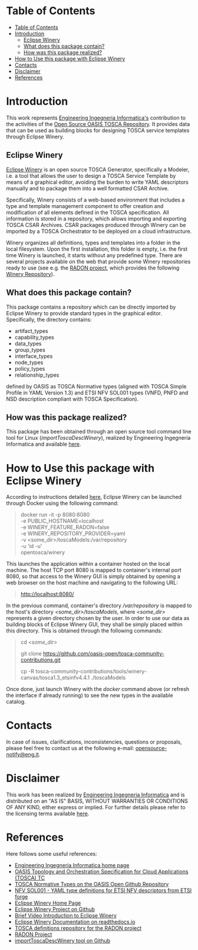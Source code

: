 # Table of Contents
- [Table of Contents](#table-of-contents)
- [Introduction](#introduction)
  - [Eclipse Winery](#eclipse-winery)
  - [What does this package contain?](#what-does-this-package-contain)
  - [How was this package realized?](#how-was-this-package-realized)
- [How to Use this package with Eclipse Winery](#how-to-use-this-package-with-eclipse-winery)
- [Contacts](#contacts)
- [Disclaimer](#disclaimer)
- [References](#references)

# Introduction
This work represents [Engineering Ingegneria Informatica's](https://www.eng.it/) contribution to the activities of the [Open Source OASIS TOSCA Repository](https://github.com/oasis-open/tosca-community-contributions). It provides data that can be used as building blocks for designing TOSCA service templates through Eclipse Winery.

## Eclipse Winery
[Eclipse Winery](https://winery.readthedocs.io/en/latest/) is an open source TOSCA Generator, specifically a Modeler, i.e. a tool that allows the user to design a TOSCA Service Template by means of a graphical editor, avoiding the burden to write YAML descriptors manually and to package them into a well formatted CSAR Archive.

Specifically, Winery consists of a web-based environment that includes a type and template management component to offer creation and modification of all elements defined in the TOSCA specification. All information is stored in a repository, which allows importing and exporting TOSCA CSAR Archives. CSAR packages produced through Winery can be imported by a TOSCA Orchestrator to be deployed on a cloud infrastructure.

Winery organizes all definitions, types and templates into a folder in the local filesystem. Upon the first installation, this folder is empty, i.e. the first time Winery is launched, it starts without any predefined type. There are several projects available on the web that provide some Winery repositories ready to use (see e.g. the [RADON project](https://radon-h2020.eu/), which provides the following [Winery Repository](https://github.com/radon-h2020/radon-particles)).


## What does this package contain?
This package contains a repository which can be directly imported by Eclipse Winery to provide standard types in the graphical editor. Specifically, the directory contains:

- artifact_types
- capability_types
- data_types
- group_types
- interface_types
- node_types
- policy_types
- relationship_types

defined by OASIS as TOSCA Normative types (aligned with TOSCA Simple Profile in YAML Version 1.3) and ETSI NFV SOL001 types (VNFD, PNFD and NSD description compliant with TOSCA Specification).

## How was this package realized?
This package has been obtained through an open source tool command line tool for Linux (*importToscaDescWinery*), realized by Engineering Ingegneria Informatica and available [here](https://github.com/Engineering-Research-and-Development/importToscaDescWinery).

# How to Use this package with Eclipse Winery
According to instructions detailed [here](https://winery.readthedocs.io/en/latest/user/getting-started.html), Eclipse Winery can be launched through Docker using the following command:

> docker run -it -p 8080:8080 \
>  -e PUBLIC_HOSTNAME=localhost \
>  -e WINERY_FEATURE_RADON=false \
>  -e WINERY_REPOSITORY_PROVIDER=yaml \
>  -v <some_dir>/toscaModels:/var/repository \
>  -u 'id -u' \
>  opentosca/winery

This launches the application within a container hosted on the local machine. The host TCP port 8080 is mapped to container's internal port 8080, so that access to the Winery GUI is simply obtained by opening a web browser on the host machine and navigating to the following URL:

> [http://localhost:8080/](http://localhost:8080/)

In the previous command, container's directory */var/repository* is mapped to the host's directory *<some_dir>/toscaModels*, where *<some_dir>* represents a given directory chosen by the user. In order to use our data as building blocks of Eclipse Winery GUI, they shall be simply placed within this directory. This is obtained through the following commands:

> cd *<some_dir>*
> 
> git clone https://github.com/oasis-open/tosca-community-contributions.git
>
> cp -R tosca-community-contributions/tools/winery-canvas/tosca1.3_etsinfv4.4.1 ./toscaModels

Once done, just launch Winery with the *docker* command above (or refresh the interface if already running) to see the new types in the available catalog.

# Contacts
In case of issues, clarifications, inconsistencies, questions or proposals, please feel free to contact us at the following e-mail: [opensource-notify@eng.it](mailto:opensource-notify@eng.it).


# Disclaimer
This work has been realized by [Engineering Ingegneria Informatica](https://www.eng.it/) and is distributed on an "AS IS" BASIS, WITHOUT WARRANTIES OR CONDITIONS OF ANY KIND, either express or implied. For further details please refer to the licensing terms available [here](./LICENSE.txt).


# References
Here follows some useful references:

- [Engineering Ingegneria Informatica home page](https://www.eng.it/)
- [OASIS Topology and Orchestration Specification for Cloud Applications (TOSCA) TC](https://www.oasis-open.org/committees/tc_home.php?wg_abbrev=tosca)
- [TOSCA Normative Types on the OASIS Open Github Repository](https://github.com/oasis-open/tosca-community-contributions/tree/master/profiles/org.oasis-open/simple)
- [NFV SOL001 - YAML type definitions for ETSI NFV descriptors from ETSI forge](https://forge.etsi.org/rep/nfv/SOL001)
- [Eclipse Winery Home Page](https://projects.eclipse.org/projects/soa.winery)
- [Eclipse Winery Project on Github](https://github.com/eclipse/winery)
- [Brief Video Introduction to Eclipse Winery](https://youtu.be/hj7iBadt7D8)
- [Eclipse Winery Documentation on readthedocs.io](https://winery.readthedocs.io/en/latest/)
- [TOSCA definitions repository for the RADON project](https://github.com/radon-h2020/radon-particles)
- [RADON Project](http://radon-h2020.eu/)
- [importToscaDescWinery tool on Github](https://github.com/Engineering-Research-and-Development/importToscaDescWinery)

